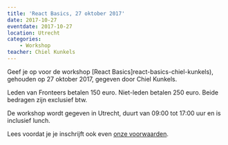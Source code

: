 ```yaml
---
title: 'React Basics, 27 oktober 2017'
date: 2017-10-27
eventdate: 2017-10-27
location: Utrecht
categories:
    - Workshop
teacher: Chiel Kunkels
---
```


Geef je op voor de workshop [React Basics]react-basics-chiel-kunkels), gehouden op 27 oktober 2017, gegeven door Chiel Kunkels.

Leden van Fronteers betalen 150 euro. Niet-leden betalen 250 euro. Beide bedragen zijn exclusief btw.

De workshop wordt gegeven in Utrecht, duurt van 09:00 tot 17:00 uur en is inclusief lunch.

Lees voordat je je inschrijft ook even [onze voorwaarden](/nl/activiteiten/workshops/#meer-informatie-voor-deelnemers).
